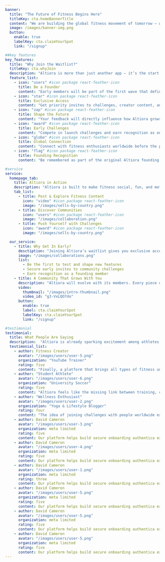 ```yaml
---
banner:
  title: "The Future of Fitness Begins Here"
  titleKey: cta.homeBannerTitle
  content: "We are building the global fitness movement of tomorrow — where every workout, every game, and every journey connects into one<br>Those who join now are not just users — they are founders of the community that will define the future"
  image: /images/banner-img.png
  button:
    enable: true
    labelKey: cta.claimYourSpot
    link: "/signup"

##key features
key_features:
  title: "Why Join the Waitlist?"
  titleKey: cta.whyJoin
  description: "Altiora is more than just another app — it’s the start of a movement<br> Join early and be part of shaping the future of fitness"
  feature_list:
    - icon: "users" #icon package react-feather-icon
      title: Be a Founder
      content: "Early members will be part of the first wave that defines Altiora’s community"
    - icon: "star" #icon package react-feather-icon
      title: Exclusive Access
      content: "Get priority invites to challenges, creator content, and early feature drops"
    - icon: "zap" #icon package react-feather-icon
      title: Shape the Future
      content: "Your feedback will directly influence how Altiora grows"
    - icon: "award" #icon package react-feather-icon
      title: Early Challenges
      content: "Compete in launch challenges and earn recognition as one of the first movers"
    - icon: "globe" #icon package react-feather-icon
      title: Global Connection
      content: "Connect with fitness enthusiasts worldwide before the platform opens to everyone"
    - icon: "flag" #icon package react-feather-icon
      title: Founding Recognition
      content: "Be remembered as part of the original Altiora founding community"

#service
service:
  homepage_tab:
    title: Altiora in Action
    description: "Altiora is built to make fitness social, fun, and motivating. Here’s a glimpse into the core experiences you’ll unlock when you join"
    tab_list:
      - title: Post & Explore Fitness Content
        icon: "video" #icon package react-feather-icon
        image: "/images/sells-by-country.png"
      - title: Discover Communities
        icon: "users" #icon package react-feather-icon
        image: "/images/collaboration.png"
      - title: Push Yourself with Challenges
        icon: "award" #icon package react-feather-icon
        image: "/images/sells-by-country.png"

  our_service:
    - title: Why Get In Early?
      desctiption: "Joining Altiora’s waitlist gives you exclusive access to experiences others won’t see until much later"
      image: "/images/collaborations.png"
      list:
        - Be the first to test and shape new features
        - Secure early invites to community challenges
        - Earn recognition as a founding member
    - title: A Community That Grows With You
      description: "Altiora will evolve with its members. Every piece of feedback, every workout shared, and every challenge joined helps define the future"
      video:
        thumbnail: "/images/intro-thumbnail.png"
        video_id: "g3-VxLQO7do"
      button:
        enable: true
        label: cta.claimYourSpot
        labelKey: cta.claimYourSpot
        link: "/signup"

#testimonial
testimonial:
  title: What People Are Saying
  description:  "Altiora is already sparking excitement among athletes, creators, and fitness enthusiasts worldwide. Here’s what early supporters are sharing about the movement"
  testimonial_list:
    - author: Fitness Creator
      avatar: "/images/users/user-5.png"
      organization: "YouTube Trainer"
      rating: five
      content: "Finally, a platform that brings all types of fitness under one roof. Can’t wait to share my workouts here"
    - author: "Student Athlete"
      avatar: "/images/users/user-6.png"
      organization: "University Soccer"
      rating: five
      content: "Altiora feels like the missing link between training, community, and motivation"
    - author: "Wellness Enthusiast"
      avatar: "/images/users/user-2.png"
      organization: "Yoga & Lifestyle Blogger"
      rating: four
      content: "The idea of joining challenges with people worldwide excites me. I’m ready for launch!"
    - author: David Cameron
      avatar: "/images/users/user-3.png"
      organization: meta limited
      rating: five
      content: Our platform helps build secure onboarding authentica experiences & engage your users. We build .
    - author: David Cameron
      avatar: "/images/users/user-4.png"
      organization: meta limited
      rating: five
      content: Our platform helps build secure onboarding authentica experiences & engage your users. We build .
    - author: David Cameron
      avatar: "/images/users/user-1.png"
      organization: meta limited
      rating: three
      content: Our platform helps build secure onboarding authentica experiences & engage your users. We build .
    - author: David Cameron
      avatar: "/images/users/user-5.png"
      organization: meta limited
      rating: five
      content: Our platform helps build secure onboarding authentica experiences & engage your users. We build .
    - author: David Cameron
      avatar: "/images/users/user-5.png"
      organization: meta limited
      rating: five
      content: Our platform helps build secure onboarding authentica experiences & engage your users. We build .
    - author: David Cameron
      avatar: "/images/users/user-5.png"
      organization: meta limited
      rating: five
      content: Our platform helps build secure onboarding authentica experiences & engage your users. We build .
---
```

